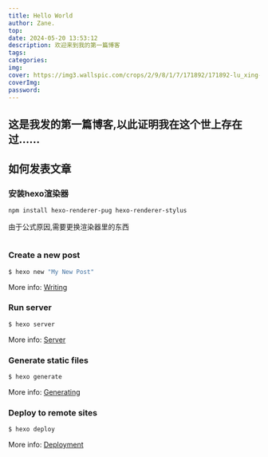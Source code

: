 ```yaml
---
title: Hello World
author: Zane.
top:
date: 2024-05-20 13:53:12
description: 欢迎来到我的第一篇博客
tags:
categories:
img:
cover: https://img3.wallspic.com/crops/2/9/8/1/7/171892/171892-lu_xing-cheng_shi-li_cheng_bei-cheng_shi_jing_guan-3840x2160.jpg
coverImg: 
password: 
---
```

## 这是我发的第一篇博客,以此证明我在这个世上存在过……

## 如何发表文章

### 安装hexo渲染器
```bash
npm install hexo-renderer-pug hexo-renderer-stylus
```
由于公式原因,需要更换渲染器里的东西
```bash

```
### Create a new post

``` bash
$ hexo new "My New Post"
```

More info: [Writing](https://hexo.io/docs/writing.html)

### Run server

``` bash
$ hexo server
```

More info: [Server](https://hexo.io/docs/server.html)

### Generate static files

``` bash
$ hexo generate
```

More info: [Generating](https://hexo.io/docs/generating.html)

### Deploy to remote sites

``` bash
$ hexo deploy
```

More info: [Deployment](https://hexo.io/docs/one-command-deployment.html)
<!--stackedit_data:
eyJoaXN0b3J5IjpbLTU4MDQ2ODQ5M119
-->